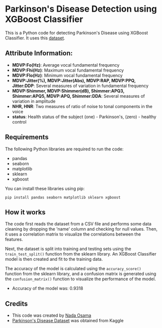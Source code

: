 # Parkinson's Disease Detection using XGBoost Classifier

This is a Python code for detecting Parkinson's Disease using XGBoost Classifier. It uses this [dataset](https://www.kaggle.com/datasets/debasisdotcom/parkinson-disease-detection).

## Attribute Information:

- **MDVP:Fo(Hz)**: Average vocal fundamental frequency
- **MDVP:Fhi(Hz)**: Maximum vocal fundamental frequency
- **MDVP:Flo(Hz)**: Minimum vocal fundamental frequency
- **MDVP:Jitter(%), MDVP:Jitter(Abs), MDVP:RAP, MDVP:PPQ, Jitter:DDP**: Several measures of variation in fundamental frequency
- **MDVP:Shimmer, MDVP:Shimmer(dB), Shimmer:APQ3, Shimmer:APQ5, MDVP:APQ, Shimmer:DDA**: Several measures of variation in amplitude
- **NHR, HNR**: Two measures of ratio of noise to tonal components in the voice
- **status**: Health status of the subject (one) - Parkinson's, (zero) - healthy control


## Requirements

The following Python libraries are required to run the code:

- pandas
- seaborn
- matplotlib
- sklearn
- xgboost

You can install these libraries using pip:

```
pip install pandas seaborn matplotlib sklearn xgboost
```


## How it works

The code first reads the dataset from a CSV file and performs some data cleaning by dropping the 'name' column and checking for null values. Then, it uses a correlation matrix to visualize the correlations between the features.

Next, the dataset is split into training and testing sets using the `train_test_split()` function from the sklearn library. An XGBoost Classifier model is then created and fit to the training data.

The accuracy of the model is calculated using the `accuracy_score()` function from the sklearn library, and a confusion matrix is generated using the `confusion_matrix()` function to visualize the performance of the model.

- Accuracy of the model was: 0.9318 



## Credits
- This code was created by [Nada Osama](https://github.com/NadaOsamaa)
- [Parkinson's Disease Dataset](https://www.kaggle.com/datasets/debasisdotcom/parkinson-disease-detection) was obtained from Kaggle
